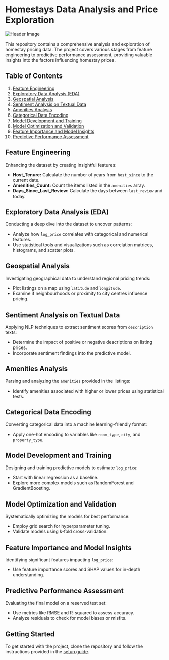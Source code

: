 # Homestays Data Analysis and Price Exploration

![Header Image](https://www.softqubes.com/wp-content/uploads/2023/04/researched-poc-on-hotel-price-prediction.webp)

This repository contains a comprehensive analysis and exploration of homestay pricing data. The project covers various stages from feature engineering to predictive performance assessment, providing valuable insights into the factors influencing homestay prices.

## Table of Contents
1. [Feature Engineering](#feature-engineering)
2. [Exploratory Data Analysis (EDA)](#exploratory-data-analysis-eda)
3. [Geospatial Analysis](#geospatial-analysis)
4. [Sentiment Analysis on Textual Data](#sentiment-analysis-on-textual-data)
5. [Amenities Analysis](#amenities-analysis)
6. [Categorical Data Encoding](#categorical-data-encoding)
7. [Model Development and Training](#model-development-and-training)
8. [Model Optimization and Validation](#model-optimization-and-validation)
9. [Feature Importance and Model Insights](#feature-importance-and-model-insights)
10. [Predictive Performance Assessment](#predictive-performance-assessment)

## Feature Engineering
Enhancing the dataset by creating insightful features:
- **Host_Tenure:** Calculate the number of years from `host_since` to the current date.
- **Amenities_Count:** Count the items listed in the `amenities` array.
- **Days_Since_Last_Review:** Calculate the days between `last_review` and today.

## Exploratory Data Analysis (EDA)
Conducting a deep dive into the dataset to uncover patterns:
- Analyze how `log_price` correlates with categorical and numerical features.
- Use statistical tools and visualizations such as correlation matrices, histograms, and scatter plots.

## Geospatial Analysis
Investigating geographical data to understand regional pricing trends:
- Plot listings on a map using `latitude` and `longitude`.
- Examine if neighbourhoods or proximity to city centres influence pricing.

## Sentiment Analysis on Textual Data
Applying NLP techniques to extract sentiment scores from `description` texts:
- Determine the impact of positive or negative descriptions on listing prices.
- Incorporate sentiment findings into the predictive model.

## Amenities Analysis
Parsing and analyzing the `amenities` provided in the listings:
- Identify amenities associated with higher or lower prices using statistical tests.

## Categorical Data Encoding
Converting categorical data into a machine learning-friendly format:
- Apply one-hot encoding to variables like `room_type`, `city`, and `property_type`.

## Model Development and Training
Designing and training predictive models to estimate `log_price`:
- Start with linear regression as a baseline.
- Explore more complex models such as RandomForest and GradientBoosting.

## Model Optimization and Validation
Systematically optimizing the models for best performance:
- Employ grid search for hyperparameter tuning.
- Validate models using k-fold cross-validation.

## Feature Importance and Model Insights
Identifying significant features impacting `log_price`:
- Use feature importance scores and SHAP values for in-depth understanding.

## Predictive Performance Assessment
Evaluating the final model on a reserved test set:
- Use metrics like RMSE and R-squared to assess accuracy.
- Analyze residuals to check for model biases or misfits.

## Getting Started
To get started with the project, clone the repository and follow the instructions provided in the [setup guide](SETUP.md).